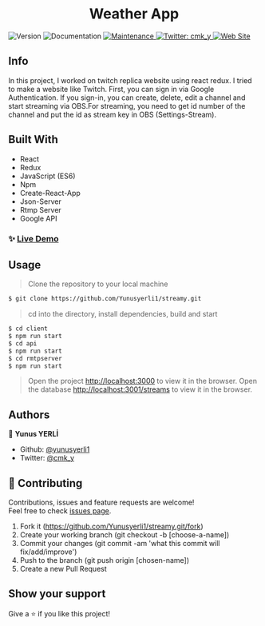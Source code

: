 <h1 align="center">Weather App </h1>
<p>
  <img alt="Version" src="https://img.shields.io/badge/version-1.0.0-blue.svg?cacheSeconds=2592000" />
  <a hraef="https://github.com/yunusyerli1/weatherApp" target="_blank">
    <img alt="Documentation" src="https://img.shields.io/badge/documentation-yes-brightgreen.svg" />
  </a>
  <a href="https://github.com/yunusyerli1/weatherApp" target="_blank">
    <img alt="Maintenance" src="https://img.shields.io/badge/Maintained%3F-yes-green.svg" />
  </a>
  <a href="https://twitter.com/cmk_y" target="_blank">
    <img alt="Twitter: cmk_y" src="https://img.shields.io/twitter/url?style=social&url=https%3A%2F%2Ftwitter.com%2Fcmk_y" />
  </a>

<a href="https://github.com/yunusyerli1/weatherApp" target="_blank">
    <img alt="Web Site" src="https://res.cloudinary.com/yerli/image/upload/v1588434192/Project/weatherapp_sprgvg.jpg" />
  </a>

<br>


## Info
In this project, I worked on twitch replica website using react redux.  I tried to make a website like Twitch. First, you can sign in via Google Authentication. If you sign-in, you can create, delete, edit a channel and start streaming via OBS.For streaming, you need to get id number of the channel and put the id as stream key in OBS (Settings-Stream). 



## Built With

- React
- Redux
- JavaScript (ES6)
- Npm
- Create-React-App
- Json-Server
- Rtmp Server
- Google API

### ✨ [Live Demo](https://streamyappyerli.herokuapp.com/)

## Usage

> Clone the repository to your local machine

```sh
$ git clone https://github.com/Yunusyerli1/streamy.git
```

> cd into the directory, install dependencies, build and start 

```sh
$ cd client
$ npm run start
$ cd api
$ npm run start
$ cd rmtpserver
$ npm run start
```

> Open the project [http://localhost:3000](http://localhost:3000) to view it in the browser.
> Open the database [http://localhost:3001/streams](http://localhost:3001/streams) to view it in the browser.


## Authors

👤 **Yunus YERLİ**

- Github: [@yunusyerli1](https://github.com/Yunusyerli1)
- Twitter: [@cmk_y](https://twitter.com/cmk_y)

## 🤝 Contributing

Contributions, issues and feature requests are welcome!<br />Feel free to check [issues page](https://github.com/Yunusyerli1/streamy/issues).

1. Fork it (https://github.com/Yunusyerli1/streamy.git/fork)
2. Create your working branch (git checkout -b [choose-a-name])
3. Commit your changes (git commit -am 'what this commit will fix/add/improve')
4. Push to the branch (git push origin [chosen-name])
5. Create a new Pull Request

## Show your support

Give a ⭐️ if you like this project!

